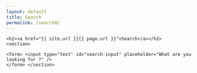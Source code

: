 ```yaml
---
layout: default
title: Search
permalink: /search0/
---
```

<div>

    <h2><a href="{{ site.url }}{{ page.url }}">Search</a></h2>
    <section>
		
    <form> <input type="text" id="search-input" placeholder="What are you looking for ?" />
    </form> </section>

</div>

<div class="search-results" id="results-container"></div>

<!-- Script pointing to jekyll-search.js -->
<script src="{{ site.url }}/trio/js/jekyll-search.min.js" type="text/javascript"></script>

<script type="text/javascript">
  SimpleJekyllSearch({
    searchInput: document.getElementById('search-input'),
    resultsContainer: document.getElementById('results-container'),
    json: '{{ site.url }}/search.json',
    searchResultTemplate: '<div class="single-search-result"><h2><a href="{url}" title="{desc}">{title}</a></h2><p>{snippet}</p><p class="date">{date}</p></div>',
    noResultsText: 'No results found',
    limit: 20,
    fuzzy: false
    // exclude: ['search']
})
</script>
